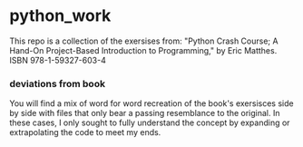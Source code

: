 # python_work
This repo is a collection of the exersises from: "Python Crash Course; A Hand-On Project-Based Introduction to Programming," by Eric Matthes. ISBN 978-1-59327-603-4

### deviations from book
You will find a mix of word for word recreation of the book's exersisces side by side with files that only bear a passing resemblance to the original. In these cases, I only sought to fully understand the concept by expanding or extrapolating the code to meet my ends.
